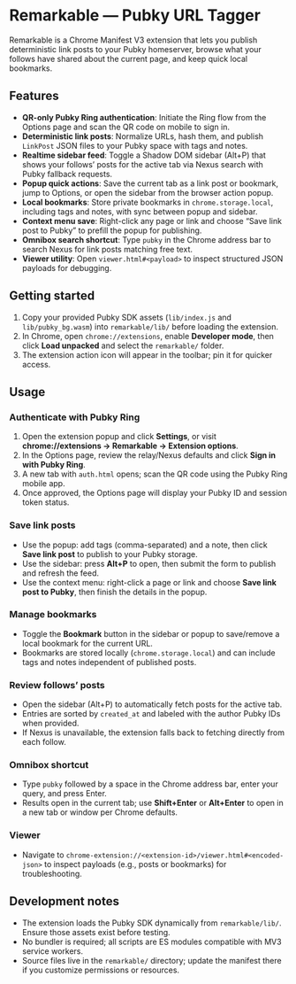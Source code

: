 # Remarkable — Pubky URL Tagger

Remarkable is a Chrome Manifest V3 extension that lets you publish deterministic link posts to your Pubky homeserver, browse what your follows have shared about the current page, and keep quick local bookmarks.

## Features

- **QR-only Pubky Ring authentication**: Initiate the Ring flow from the Options page and scan the QR code on mobile to sign in.
- **Deterministic link posts**: Normalize URLs, hash them, and publish `LinkPost` JSON files to your Pubky space with tags and notes.
- **Realtime sidebar feed**: Toggle a Shadow DOM sidebar (Alt+P) that shows your follows’ posts for the active tab via Nexus search with Pubky fallback requests.
- **Popup quick actions**: Save the current tab as a link post or bookmark, jump to Options, or open the sidebar from the browser action popup.
- **Local bookmarks**: Store private bookmarks in `chrome.storage.local`, including tags and notes, with sync between popup and sidebar.
- **Context menu save**: Right-click any page or link and choose “Save link post to Pubky” to prefill the popup for publishing.
- **Omnibox search shortcut**: Type `pubky` in the Chrome address bar to search Nexus for link posts matching free text.
- **Viewer utility**: Open `viewer.html#<payload>` to inspect structured JSON payloads for debugging.

## Getting started

1. Copy your provided Pubky SDK assets (`lib/index.js` and `lib/pubky_bg.wasm`) into `remarkable/lib/` before loading the extension.
2. In Chrome, open `chrome://extensions`, enable **Developer mode**, then click **Load unpacked** and select the `remarkable/` folder.
3. The extension action icon will appear in the toolbar; pin it for quicker access.

## Usage

### Authenticate with Pubky Ring

1. Open the extension popup and click **Settings**, or visit **chrome://extensions → Remarkable → Extension options**.
2. In the Options page, review the relay/Nexus defaults and click **Sign in with Pubky Ring**.
3. A new tab with `auth.html` opens; scan the QR code using the Pubky Ring mobile app.
4. Once approved, the Options page will display your Pubky ID and session token status.

### Save link posts

- Use the popup: add tags (comma-separated) and a note, then click **Save link post** to publish to your Pubky storage.
- Use the sidebar: press **Alt+P** to open, then submit the form to publish and refresh the feed.
- Use the context menu: right-click a page or link and choose **Save link post to Pubky**, then finish the details in the popup.

### Manage bookmarks

- Toggle the **Bookmark** button in the sidebar or popup to save/remove a local bookmark for the current URL.
- Bookmarks are stored locally (`chrome.storage.local`) and can include tags and notes independent of published posts.

### Review follows’ posts

- Open the sidebar (Alt+P) to automatically fetch posts for the active tab.
- Entries are sorted by `created_at` and labeled with the author Pubky IDs when provided.
- If Nexus is unavailable, the extension falls back to fetching directly from each follow.

### Omnibox shortcut

- Type `pubky` followed by a space in the Chrome address bar, enter your query, and press Enter.
- Results open in the current tab; use **Shift+Enter** or **Alt+Enter** to open in a new tab or window per Chrome defaults.

### Viewer

- Navigate to `chrome-extension://<extension-id>/viewer.html#<encoded-json>` to inspect payloads (e.g., posts or bookmarks) for troubleshooting.

## Development notes

- The extension loads the Pubky SDK dynamically from `remarkable/lib/`. Ensure those assets exist before testing.
- No bundler is required; all scripts are ES modules compatible with MV3 service workers.
- Source files live in the `remarkable/` directory; update the manifest there if you customize permissions or resources.

